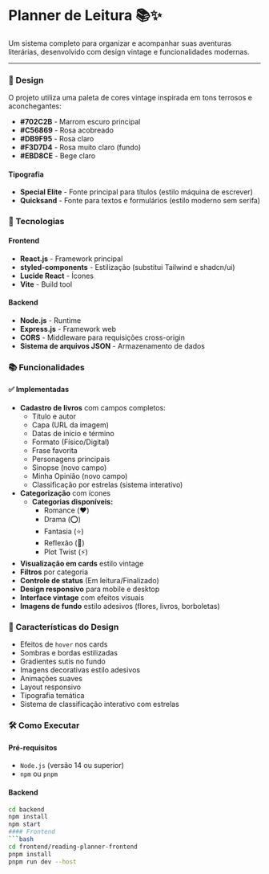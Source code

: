 # Planner de Leitura 📚✨

Um sistema completo para organizar e acompanhar suas aventuras literárias, desenvolvido com design vintage e funcionalidades modernas.

---

### 🎨 Design

O projeto utiliza uma paleta de cores vintage inspirada em tons terrosos e aconchegantes:

-   **#702C2B** - Marrom escuro principal
-   **#C56869** - Rosa acobreado
-   **#DB9F95** - Rosa claro
-   **#F3D7D4** - Rosa muito claro (fundo)
-   **#EBD8CE** - Bege claro

#### Tipografia

-   **Special Elite** - Fonte principal para títulos (estilo máquina de escrever)
-   **Quicksand** - Fonte para textos e formulários (estilo moderno sem serifa)

### 🚀 Tecnologias

#### Frontend
-   **React.js** - Framework principal
-   **styled-components** - Estilização (substitui Tailwind e shadcn/ui)
-   **Lucide React** - Ícones
-   **Vite** - Build tool

#### Backend
-   **Node.js** - Runtime
-   **Express.js** - Framework web
-   **CORS** - Middleware para requisições cross-origin
-   **Sistema de arquivos JSON** - Armazenamento de dados

### 📚 Funcionalidades

#### ✅ Implementadas

-   **Cadastro de livros** com campos completos:
    -   Título e autor
    -   Capa (URL da imagem)
    -   Datas de início e término
    -   Formato (Físico/Digital)
    -   Frase favorita
    -   Personagens principais
    -   Sinopse (novo campo)
    -   Minha Opinião (novo campo)
    -   Classificação por estrelas (sistema interativo)
-   **Categorização** com ícones
    -   **Categorias disponíveis:**
        -   Romance (❤️)
        -   Drama (⭕)
        -   Fantasia (⭐)
        -   Reflexão (🔺)
        -   Plot Twist (⚡)
-   **Visualização em cards** estilo vintage
-   **Filtros** por categoria
-   **Controle de status** (Em leitura/Finalizado)
-   **Design responsivo** para mobile e desktop
-   **Interface vintage** com efeitos visuais
-   **Imagens de fundo** estilo adesivos (flores, livros, borboletas)

### 🎯 Características do Design

-   Efeitos de `hover` nos cards
-   Sombras e bordas estilizadas
-   Gradientes sutis no fundo
-   Imagens decorativas estilo adesivos
-   Animações suaves
-   Layout responsivo
-   Tipografia temática
-   Sistema de classificação interativo com estrelas

### 🛠️ Como Executar

#### Pré-requisitos
-   `Node.js` (versão 14 ou superior)
-   `npm` ou `pnpm`

#### Backend
```bash
cd backend
npm install
npm start
#### Frontend
```bash
cd frontend/reading-planner-frontend
pnpm install
pnpm run dev --host
